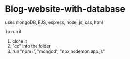 # Blog-website-with-database
uses mongoDB, EJS, express, node, js, css, html

To run it:
1) clone it
2) "cd" into the folder
3) run "npm i", "mongod", "npx nodemon app.js"

